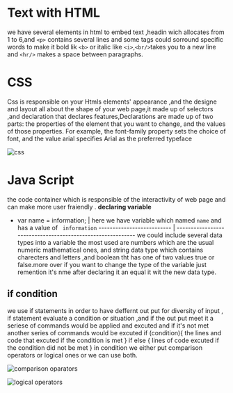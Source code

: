 # Text with HTML 
 we have several elements in html to embed text ,headin wich allocates from 1 to 6,and `<p>` contains several lines and some tags could sorround specific words to make it bold lik `<b>`
 or italic like `<i>`,`<br/>`takes you to a new line and `<hr/>` makes a space between paragraphs.


 # CSS
Css is responsible on your Htmls elements' appearance ,and the designe and layout all about the shape of your web page,it made up of selectors ,and declaration that declares features,Declarations are made up of two parts: the properties of the element that you want to change, and the values of those properties. For example, the font-family property sets the choice of font, and the value arial specifies Arial as the preferred typeface


![css](https://www.google.com/imgres?imgurl=https%3A%2F%2Fio.bikegremlin.com%2Fwp-content%2Fuploads%2F2019%2F11%2Fcss-structure.png&imgrefurl=https%3A%2F%2Fio.bikegremlin.com%2F12802%2Fhtml-css-introduction%2F&tbnid=KZwAVRM4803IvM&vet=12ahUKEwj_tbCAiZvsAhVDIMUKHZn6AmIQMygAegUIARCOAQ..i&docid=XnSxp-J1iwmHrM&w=700&h=400&q=css%20structure%20photo&ved=2ahUKEwj_tbCAiZvsAhVDIMUKHZn6AmIQMygAegUIARCOAQ)

# Java Script
the code container which is responsible of the interactivity of web page and can make more user fraiendly .
 **declaring variable**
 * var name = information; | here we have variable which named `name` and has a value of ` information`
-------------------------- | -----------------------------------------------------------
we could include several data types into a variable the most used are numbers which are the usual numeric mathematical ones, and string data type which contains charecters and letters ,and boolean tht has one of two values true or false.more over if you want to change the type of the variable just remention it's nme after declaring it an equal it wit the new data type.

## if condition 
we use if statements in order to have deffernt out put for diversity of input , if statement evaluate a condition or  situation ,and if the out put meet it a seriese of commands would be applied and excuted and if it's not met another series of commands would be excuted 
 if (condition){
the lines and code that excuted if the condition is met
 } if else {
     lines of code excuted if the condition did not be met
 }
 in condition we either put comparison operators or logical ones or we can use both.


 ![comparison oparators](https://ptgmedia.pearsoncmg.com/imprint_downloads/informit/learninglabs/9780133902990/graphics/03tab03.jpg)

 ![logical operators](https://www.bccfalna.com/ebooks/wp-content/uploads/ebooks/2019/08/Boolean-Operators-Logical-AND-Logical-OR-Logical-NOT-in-JavaScript-in-Hindi-580x435.jpg)
 


